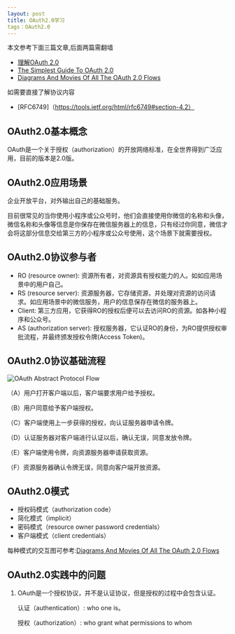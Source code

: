 ```yaml
---
layout: post
title: OAuth2.0学习
tags：OAuth2.0
---
```


本文参考下面三篇文章,后面两篇需翻墙

* [理解OAuth 2.0](http://www.ruanyifeng.com/blog/2014/05/oauth_2_0.html)
* [The Simplest Guide To OAuth 2.0](https://medium.com/@darutk/the-simplest-guide-to-oauth-2-0-8c71bd9a15bb)
* [Diagrams And Movies Of All The OAuth 2.0 Flows](https://medium.com/@darutk/diagrams-and-movies-of-all-the-oauth-2-0-flows-194f3c3ade85)

如需要直接了解协议内容

* [RFC6749]（https://tools.ietf.org/html/rfc6749#section-4.2）

## OAuth2.0基本概念

OAuth是一个关于授权（authorization）的开放网络标准，在全世界得到广泛应用，目前的版本是2.0版。

## OAuth2.0应用场景

企业开放平台，对外输出自己的基础服务。

目前很常见的当你使用小程序或公众号时，他们会直接使用你微信的名称和头像，微信名称和头像等信息是你保存在微信服务器上的信息，只有经过你同意，微信才会将这部分信息交给第三方的小程序或公众号使用，这个场景下就需要授权。

## OAuth2.0协议参与者

* RO (resource owner): 资源所有者，对资源具有授权能力的人。如如应用场景中的用户自己。
* RS (resource server): 资源服务器，它存储资源，并处理对资源的访问请求。如应用场景中的微信服务，用户的信息保存在微信的服务器上。
* Client: 第三方应用，它获得RO的授权后便可以去访问RO的资源。如各种小程序和公众号。
* AS (authorization server): 授权服务器，它认证RO的身份，为RO提供授权审批流程，并最终颁发授权令牌(Access Token)。

## OAuth2.0协议基础流程

![OAuth Abstract Protocol Flow](http://www.ruanyifeng.com/blogimg/asset/2014/bg2014051203.png)

（A）用户打开客户端以后，客户端要求用户给予授权。

（B）用户同意给予客户端授权。

（C）客户端使用上一步获得的授权，向认证服务器申请令牌。

（D）认证服务器对客户端进行认证以后，确认无误，同意发放令牌。

（E）客户端使用令牌，向资源服务器申请获取资源。

（F）资源服务器确认令牌无误，同意向客户端开放资源。

## OAuth2.0模式

* 授权码模式（authorization code）
* 简化模式（implicit）
* 密码模式（resource owner password credentials）
* 客户端模式（client credentials）

每种模式的交互图可参考:[Diagrams And Movies Of All The OAuth 2.0 Flows](https://medium.com/@darutk/diagrams-and-movies-of-all-the-oauth-2-0-flows-194f3c3ade85)

## OAuth2.0实践中的问题

1. OAuth是一个授权协议，并不是认证协议，但是授权的过程中会包含认证。

	认证（authentication）: who one is。

	授权（authorization）: who grant what permissions to whom













